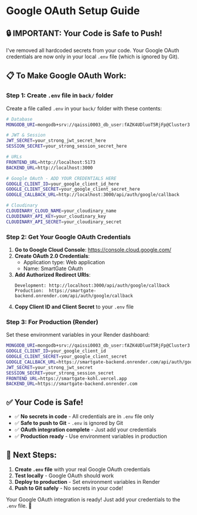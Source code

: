 # Google OAuth Setup Guide

## 🔒 **IMPORTANT: Your Code is Safe to Push!**

I've removed all hardcoded secrets from your code. Your Google OAuth credentials are now only in your local `.env` file (which is ignored by Git).

## 📋 **To Make Google OAuth Work:**

### **Step 1: Create `.env` file in `back/` folder**

Create a file called `.env` in your `back/` folder with these contents:

```bash
# Database
MONGODB_URI=mongodb+srv://qaissi0003_db_user:fAZK4UDluoT5RjFp@Cluster3.8pag1fi.mongodb.net/myapp

# JWT & Session
JWT_SECRET=your_strong_jwt_secret_here
SESSION_SECRET=your_strong_session_secret_here

# URLs
FRONTEND_URL=http://localhost:5173
BACKEND_URL=http://localhost:3000

# Google OAuth - ADD YOUR CREDENTIALS HERE
GOOGLE_CLIENT_ID=your_google_client_id_here
GOOGLE_CLIENT_SECRET=your_google_client_secret_here
GOOGLE_CALLBACK_URL=http://localhost:3000/api/auth/google/callback

# Cloudinary
CLOUDINARY_CLOUD_NAME=your_cloudinary_name
CLOUDINARY_API_KEY=your_cloudinary_key
CLOUDINARY_API_SECRET=your_cloudinary_secret
```

### **Step 2: Get Your Google OAuth Credentials**

1. **Go to Google Cloud Console**: https://console.cloud.google.com/
2. **Create OAuth 2.0 Credentials**:
   - Application type: Web application
   - Name: SmartGate OAuth
3. **Add Authorized Redirect URIs**:
   ```
   Development: http://localhost:3000/api/auth/google/callback
   Production:  https://smartgate-backend.onrender.com/api/auth/google/callback
   ```
4. **Copy Client ID and Client Secret** to your `.env` file

### **Step 3: For Production (Render)**

Set these environment variables in your Render dashboard:

```bash
MONGODB_URI=mongodb+srv://qaissi0003_db_user:fAZK4UDluoT5RjFp@Cluster3.8pag1fi.mongodb.net/myapp
GOOGLE_CLIENT_ID=your_google_client_id
GOOGLE_CLIENT_SECRET=your_google_client_secret
GOOGLE_CALLBACK_URL=https://smartgate-backend.onrender.com/api/auth/google/callback
JWT_SECRET=your_strong_jwt_secret
SESSION_SECRET=your_strong_session_secret
FRONTEND_URL=https://smartgate-kohl.vercel.app
BACKEND_URL=https://smartgate-backend.onrender.com
```

## ✅ **Your Code is Safe!**

- ✅ **No secrets in code** - All credentials are in `.env` file only
- ✅ **Safe to push to Git** - `.env` is ignored by Git
- ✅ **OAuth integration complete** - Just add your credentials
- ✅ **Production ready** - Use environment variables in production

## 🎯 **Next Steps:**

1. **Create `.env` file** with your real Google OAuth credentials
2. **Test locally** - Google OAuth should work
3. **Deploy to production** - Set environment variables in Render
4. **Push to Git safely** - No secrets in your code!

Your Google OAuth integration is ready! Just add your credentials to the `.env` file. 🎉
